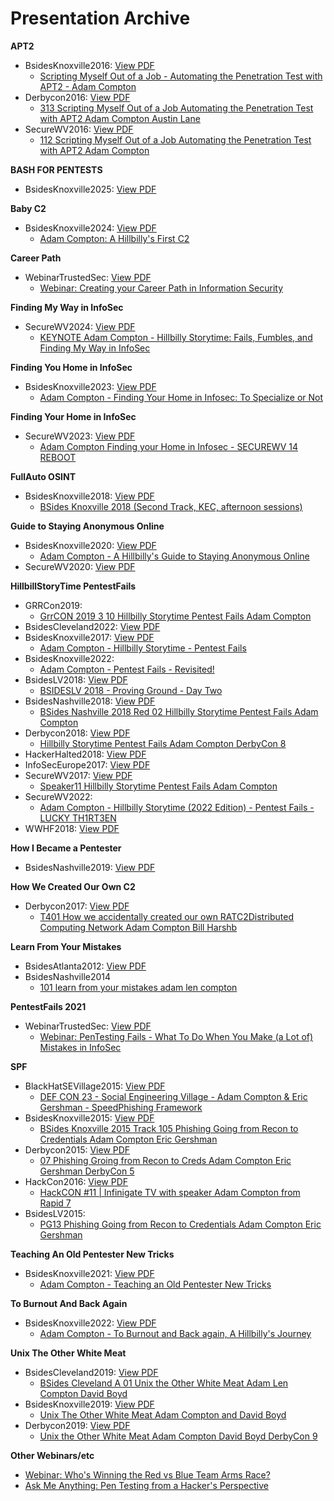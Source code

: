 # Presentation Archive

**APT2**
 - BsidesKnoxville2016: [View PDF](./BsidesKnoxville2016/APT2.pdf)
   - [Scripting Myself Out of a Job - Automating the Penetration Test with APT2 - Adam Compton](https://www.youtube.com/watch?v=psBtbekLntg)
 - Derbycon2016: [View PDF](./Derbycon2016/APT2.pdf)
   - [313 Scripting Myself Out of a Job Automating the Penetration Test with APT2 Adam Compton Austin Lane](https://www.youtube.com/watch?v=XyrZhvDNrIM)
 - SecureWV2016: [View PDF](./SecureWV2016/APT2.pdf)
   - [112 Scripting Myself Out of a Job Automating the Penetration Test with APT2 Adam Compton](https://www.youtube.com/watch?v=VQxJsLLQ5oY)

**BASH FOR PENTESTS**
 - BsidesKnoxville2025: [View PDF](./BsidesKnoxville2025/BASH_FOR_PENTESTS.pdf)

**Baby C2**
 - BsidesKnoxville2024: [View PDF](./BsidesKnoxville2024/Baby_C2.pdf)
   - [Adam Compton: A Hillbilly's First C2](https://www.youtube.com/watch?v=mkgnFqAWPr4)

**Career Path**
 - WebinarTrustedSec: [View PDF](./WebinarTrustedSec/Career_Path_2018.pdf)
   - [Webinar: Creating your Career Path in Information Security](https://www.youtube.com/watch?v=r-c24tAmOcU)

**Finding My Way in InfoSec**
 - SecureWV2024: [View PDF](./SecureWV2024/Finding_My_Way_in_InfoSec.pdf)
   - [KEYNOTE Adam Compton - Hillbilly Storytime: Fails, Fumbles, and Finding My Way in InfoSec](https://www.youtube.com/watch?v=EBQw-Asl_e0)

**Finding You Home in InfoSec**
 - BsidesKnoxville2023: [View PDF](./BsidesKnoxville2023/Finding_You_Home_in_InfoSec.pdf)
   - [Adam Compton - Finding Your Home in Infosec: To Specialize or Not](https://www.youtube.com/watch?v=6WT7RCgbxHw)

**Finding Your Home in InfoSec**
 - SecureWV2023: [View PDF](./SecureWV2023/Finding_Your_Home_in_InfoSec.pdf)
   - [Adam Compton   Finding your Home in Infosec - SECUREWV 14 REBOOT](https://www.youtube.com/watch?v=v61cHOAfmSc)

**FullAuto OSINT**
 - BsidesKnoxville2018: [View PDF](./BsidesKnoxville2018/FullAuto_OSINT.pdf)
   - [BSides Knoxville 2018 (Second Track, KEC, afternoon sessions)](https://www.youtube.com/watch?v=OOl6zSn5OeI)

**Guide to Staying Anonymous Online**
 - BsidesKnoxville2020: [View PDF](./BsidesKnoxville2020/Guide_to_Staying_Anonymous_Online.pdf)
   - [Adam Compton - A Hillbilly's Guide to Staying Anonymous Online](https://www.youtube.com/watch?v=xPEboNcV_ak)
 - SecureWV2020: [View PDF](./SecureWV2020/Guide_to_Staying_Anonymous_Online.pdf)

**HillbillStoryTime PentestFails**
 - GRRCon2019:
   - [GrrCON 2019 3 10 Hillbilly Storytime Pentest Fails Adam Compton](https://www.youtube.com/watch?v=q5gLhZjTCj0)
 - BsidesCleveland2022: [View PDF](./BsidesCleveland2022/HillbillStoryTime_PentestFails.pdf)
 - BsidesKnoxville2017: [View PDF](./BsidesKnoxville2017/HillbillStoryTime_PentestFails.pdf)
   - [Adam Compton - Hillbilly Storytime - Pentest Fails](https://www.youtube.com/watch?v=GSbKeTPv2TU)
 - BsidesKnoxville2022:
   - [Adam Compton - Pentest Fails - Revisited!](https://www.youtube.com/watch?v=kIFTFiAvn58)
 - BsidesLV2018: [View PDF](./BsidesLV2018/HillbillStoryTime_PentestFails.pdf)
   - [BSIDESLV 2018 - Proving Ground - Day Two](https://www.youtube.com/watch?v=W6ixMdtZVFk)
 - BsidesNashville2018: [View PDF](./BsidesNashville2018/HillbillStoryTime_PentestFails.pdf)
   - [BSides Nashville 2018 Red 02 Hillbilly Storytime Pentest Fails Adam Compton](https://www.youtube.com/watch?v=v5_KRQABXXc)
 - Derbycon2018: [View PDF](./Derbycon2018/HillbillStoryTime_PentestFails.pdf)
   - [Hillbilly Storytime Pentest Fails Adam Compton   DerbyCon 8](https://www.youtube.com/watch?v=Sh4_aJ4wbsc)
 - HackerHalted2018: [View PDF](./HackerHalted2018/HillbillStoryTime_PentestFails.pdf)
 - InfoSecEurope2017: [View PDF](./InfoSecEurope2017/HillbillStoryTime_PentestFails.pdf)
 - SecureWV2017: [View PDF](./SecureWV2017/HillbillStoryTime_PentestFails.pdf)
   - [Speaker11 Hillbilly Storytime Pentest Fails Adam Compton](https://www.youtube.com/watch?v=BPneCzGbPOc)
 - SecureWV2022:
   - [Adam Compton - Hillbilly Storytime (2022 Edition) - Pentest Fails - LUCKY TH1RT3EN](https://www.youtube.com/watch?v=OyE_lSSaQfI)
 - WWHF2018: [View PDF](./WWHF2018/HillbillStoryTime_PentestFails.pdf)

**How I Became a Pentester**
 - BsidesNashville2019: [View PDF](./BsidesNashville2019/How_I_Became_a_Pentester.pdf)

**How We Created Our Own C2**
 - Derbycon2017: [View PDF](./Derbycon2017/How_We_Created_Our_Own_C2.pdf)
   - [T401 How we accidentally created our own RATC2Distributed Computing Network Adam Compton Bill Harshb](https://www.youtube.com/watch?v=_xILcJ9aURk)

**Learn From Your Mistakes**
 - BsidesAtlanta2012: [View PDF](./BsidesAtlanta2012/Learn_From_Your_Mistakes.pdf)
 - BsidesNashville2014
   - [101 learn from your mistakes adam len compton](https://www.youtube.com/watch?v=UTh_n62jsIY)

**PentestFails 2021**
 - WebinarTrustedSec: [View PDF](./WebinarTrustedSec/PentestFails_2021.pdf)
   - [Webinar: PenTesting Fails - What To Do When You Make (a Lot of) Mistakes in InfoSec](https://www.youtube.com/watch?v=ZAbqBCvzGFA)

**SPF**
 - BlackHatSEVillage2015: [View PDF](./BlackHatSEVillage2015/SPF.pdf)
   - [DEF CON 23 - Social Engineering Village - Adam Compton & Eric Gershman - SpeedPhishing Framework](https://www.youtube.com/watch?v=w-Rk8WnnFaE)
 - BsidesKnoxville2015: [View PDF](./BsidesKnoxville2015/SPF.pdf)
   - [BSides Knoxville 2015 Track 105 Phishing Going from Recon to Credentials Adam Compton Eric Gershman](https://www.youtube.com/watch?v=esoWskJIiUs)
 - Derbycon2015: [View PDF](./Derbycon2015/SPF.pdf)
   - [07 Phishing Groing from Recon to Creds Adam Compton Eric Gershman DerbyCon 5](https://www.youtube.com/watch?v=ZrJM3SYvqIs)
 - HackCon2016: [View PDF](./HackCon2016/SPF.pdf)
   - [HackCON #11 | Infinigate TV with speaker Adam Compton from Rapid 7](https://www.youtube.com/watch?v=l9_zs8rmAYY)
 - BsidesLV2015:
   - [PG13 Phishing Going from Recon to Credentials Adam Compton Eric Gershman](https://www.youtube.com/watch?v=TtgJ3DaMtAo)

**Teaching An Old Pentester New Tricks**
 - BsidesKnoxville2021: [View PDF](./BsidesKnoxville2021/Teaching_An_Old_Pentester_New_Tricks.pdf)
   - [Adam Compton - Teaching an Old Pentester New Tricks](https://www.youtube.com/watch?v=98thPPGA_BE)

**To Burnout And Back Again**
 - BsidesKnoxville2022: [View PDF](./BsidesKnoxville2022/To_Burnout_And_Back_Again.pdf)
   - [Adam Compton - To Burnout and Back again, A Hillbilly's Journey](https://www.youtube.com/watch?v=PsRsMqus-so)

**Unix The Other White Meat**
 - BsidesCleveland2019: [View PDF](./BsidesCleveland2019/Unix_The_Other_White_Meat.pdf)
   - [BSides Cleveland A 01 Unix the Other White Meat Adam Len Compton David Boyd](https://www.youtube.com/watch?v=JRQ_zUvdhps)
 - BsidesKnoxville2019: [View PDF](./BsidesKnoxville2019/Unix_The_Other_White_Meat.pdf)
   - [Unix The Other White Meat Adam Compton and David Boyd](https://www.youtube.com/watch?v=yRXMclaMbGg)
 - Derbycon2019: [View PDF](./Derbycon2019/Unix_The_Other_White_Meat.pdf)
   - [Unix the Other White Meat Adam Compton David Boyd   DerbyCon 9](https://www.youtube.com/watch?v=LyP_mmJlJxE)

**Other Webinars/etc**
 - [Webinar: Who's Winning the Red vs Blue Team Arms Race?](https://www.youtube.com/watch?v=IaJ3OQDoDvI)
 - [Ask Me Anything: Pen Testing from a Hacker's Perspective](https://www.youtube.com/watch?v=BeKBhtfMX6c)
